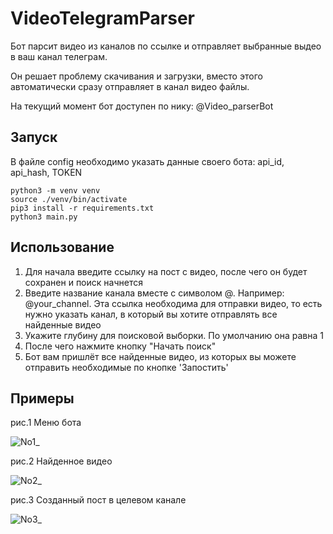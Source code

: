 # VideoTelegramParser

Бот парсит видео из каналов по ссылке и отправляет выбранные выдео в ваш канал телеграм.

Он решает проблему скачивания и загрузки, вместо этого автоматически сразу отправляет в канал видео файлы.

На текущий момент бот доступен по нику: @Video_parserBot

## Запуск 

В файле config необходимо указать данные своего бота: api_id, api_hash, TOKEN

```
python3 -m venv venv
source ./venv/bin/activate
pip3 install -r requirements.txt
python3 main.py 
```

## Использование

1. Для начала введите ссылку на пост с видео, после чего он будет сохранен и поиск начнется
2. Введите название канала вместе с символом @. Например: @your_channel.
Эта ссылка необходима для отправки видео, то есть нужно указать канал, в который вы хотите отправлять все найденные видео
3. Укажите глубину для поисковой выборки. По умолчанию она равна 1
4. После чего нажмите кнопку "Начать поиск"
5. Бот вам пришлёт все найденные видео, из которых вы можете отправить необходимые по кнопке 'Запостить'

## Примеры

рис.1 Меню бота

![No1_](https://user-images.githubusercontent.com/39570452/109404372-8cc8be00-7976-11eb-95c6-0fd9371986f3.png)


рис.2 Найденное видео

![No2_](https://user-images.githubusercontent.com/39570452/109404393-b681e500-7976-11eb-9a69-08c0bb9ddcf3.png)



рис.3 Созданный пост в целевом канале

![No3_](https://user-images.githubusercontent.com/39570452/109404397-bb469900-7976-11eb-9ef5-6a81af2daf6c.png)

